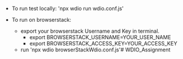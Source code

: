 - To run test locally: 'npx wdio run wdio.conf.js'

- To run on browserstack:

    - export your browserstack Username and Key in terminal.
        - export BROWSERSTACK_USERNAME=YOUR_USER_NAME
        - export BROWSERSTACK_ACCESS_KEY=YOUR_ACCESS_KEY
    - run 'npx wdio browserStackWdio.conf.js'# WDIO_Assignment
